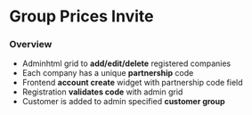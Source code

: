 # Group Prices Invite
### Overview
* Adminhtml grid to **add/edit/delete** registered companies
* Each company has a unique **partnership** code
* Frontend **account create** widget with partnership code field
* Registration **validates code** with admin grid
* Customer is added to admin specified **customer group**